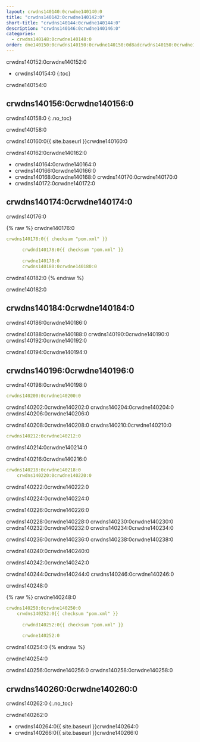 ```yaml
---
layout: crwdns140140:0crwdne140140:0
title: "crwdns140142:0crwdne140142:0"
short-title: "crwdns140144:0crwdne140144:0"
description: "crwdns140146:0crwdne140146:0"
categories:
  - crwdns140148:0crwdne140148:0
order: dne140150:0crwdns140150:0crwdne140150:0d8adcrwdns140150:0crwdne140150:03.330crwdns140150:0crwdne140150:00crwdns140150:0crwdne140150:039crwdns140150:0crwdne140150:0
---
```

crwdns140152:0crwdne140152:0

- crwdns140154:0
{:toc}

crwdne140154:0

## crwdns140156:0crwdne140156:0

crwdns140158:0
{:.no_toc}

crwdne140158:0

crwdns140160:0{{ site.baseurl }}crwdne140160:0

crwdns140162:0crwdne140162:0

- crwdns140164:0crwdne140164:0
- crwdns140166:0crwdne140166:0 
- crwdns140168:0crwdne140168:0 crwdns140170:0crwdne140170:0 
- crwdns140172:0crwdne140172:0

## crwdns140174:0crwdne140174:0

crwdns140176:0

{% raw %}
crwdne140176:0

```yaml
crwdns140178:0{{ checksum "pom.xml" }}
      
      crwdnd140178:0{{ checksum "pom.xml" }}
      
      crwdne140178:0 
      crwdns140180:0crwdne140180:0    
```

crwdns140182:0
{% endraw %}

crwdne140182:0

## crwdns140184:0crwdne140184:0

crwdns140186:0crwdne140186:0

crwdns140188:0crwdne140188:0 crwdns140190:0crwdne140190:0 crwdns140192:0crwdne140192:0

crwdns140194:0crwdne140194:0

## crwdns140196:0crwdne140196:0

crwdns140198:0crwdne140198:0

```yaml
crwdns140200:0crwdne140200:0
```

crwdns140202:0crwdne140202:0 crwdns140204:0crwdne140204:0 crwdns140206:0crwdne140206:0

crwdns140208:0crwdne140208:0 crwdns140210:0crwdne140210:0

```yaml
crwdns140212:0crwdne140212:0
```

crwdns140214:0crwdne140214:0

crwdns140216:0crwdne140216:0

```yaml
crwdns140218:0crwdne140218:0
    crwdns140220:0crwdne140220:0
```

crwdns140222:0crwdne140222:0

crwdns140224:0crwdne140224:0

crwdns140226:0crwdne140226:0

crwdns140228:0crwdne140228:0 crwdns140230:0crwdne140230:0 crwdns140232:0crwdne140232:0 crwdns140234:0crwdne140234:0

<div class="alert alert-info" role="alert">
  crwdns140236:0crwdne140236:0 crwdns140238:0crwdne140238:0
</div>

crwdns140240:0crwdne140240:0

crwdns140242:0crwdne140242:0

crwdns140244:0crwdne140244:0 crwdns140246:0crwdne140246:0

crwdns140248:0

{% raw %}
crwdne140248:0

```yaml
crwdns140250:0crwdne140250:0
    crwdns140252:0{{ checksum "pom.xml" }}
      
      crwdnd140252:0{{ checksum "pom.xml" }}
      
      crwdne140252:0
```

crwdns140254:0
{% endraw %}

crwdne140254:0

crwdns140256:0crwdne140256:0 crwdns140258:0crwdne140258:0

## crwdns140260:0crwdne140260:0

crwdns140262:0
{:.no_toc}

crwdne140262:0

- crwdns140264:0{{ site.baseurl }}crwdne140264:0
- crwdns140266:0{{ site.baseurl }}crwdne140266:0